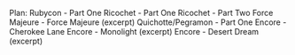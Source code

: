 Plan:
Rubycon - Part One
Ricochet - Part One
Ricochet - Part Two
Force Majeure - Force Majeure (excerpt)
Quichotte/Pegramon - Part One
Encore - Cherokee Lane
Encore - Monolight (excerpt)
Encore - Desert Dream (excerpt)
